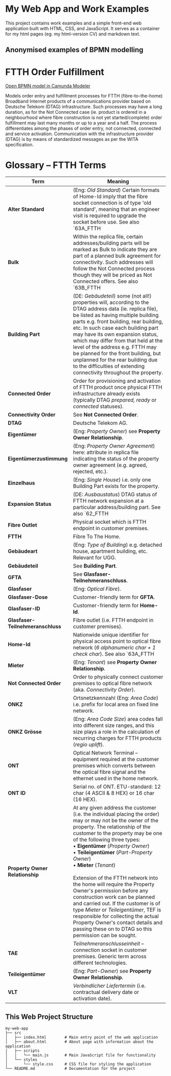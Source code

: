 # My Web App and Work Examples

This project contains work examples and a simple front-end web application built with HTML, CSS, and JavaScript. It serves as a container for my html pages (eg. my html-version CV) and markdown text.

## Anonymised examples of BPMN modelling

# FTTH Order Fulfillment

[Open BPMN model in Camunda Modeler](https://modeler.camunda.io/share/0634a762-bc18-47ab-8a02-82d3b5f0c27e)

Models order entry and fulfillment processes for FTTH (fibre-to-the-home) Broadband Internet products of a communications provider based on Deutsche Telekom (DTAG) infrastructure. Such processes may have a long duration, as for the Not Connected case (ie. product is ordered in a neighbourhood where fibre construction is not yet started/complete) order fulfillment may last many months or up to a year and a half. The process differentiates among the phases of order entry, not connected, connected and service activation. Communication with the infrastructure provider (DTAG) is by means of standardized messages as per the WITA specification.

# Glossary – FTTH Terms

| Term                        | Meaning |
|-----------------------------|---------|
| **Alter Standard**          | (Eng: *Old Standard*) Certain formats of Home-Id imply that the fibre socket connection is of type 'old standard', meaning that an engineer visit is required to upgrade the socket before use. See also `63A_FTTH | Home-Id Validation and Alter Standard`. |
| **Bulk**                    | Within the replica file, certain addresses/building parts will be marked as Bulk to indicate they are part of a planned bulk agreement for connectivity. Such addresses will follow the Not Connected process though they will be priced as Not Connected offers. See also `63B_FTTH | Bulk`. |
| **Building Part**           | (DE: *Gebäudeteil*) some (not all!) properties will, according to the DTAG address data (ie. replica file), be listed as having multiple building parts e.g. front building, rear building, etc. In such case each building part may have its own expansion status, which may differ from that held at the level of the address e.g. FTTH may be planned for the front building, but unplanned for the rear building due to the difficulties of extending connectivity throughout the property. |
| **Connected Order**         | Order for provisioning and activation of FTTH product once physical FTTH infrastructure already exists (typically DTAG *prepared, ready* or *connected* statuses). |
| **Connectivity Order**      | See **Not Connected Order**. |
| **DTAG**                    | Deutsche Telekom AG. |
| **Eigentümer**              | (Eng: *Property Owner*) see **Property Owner Relationship**. |
| **Eigentümerzustimmung**    | (Eng: *Property Owner Agreement*) here: attribute in replica file indicating the status of the property owner agreement (e.g. agreed, rejected, etc.). |
| **Einzelhaus**              | (Eng: *Single House*) i.e. only one Building Part exists for the property. |
| **Expansion Status**        | (DE: *Ausbaustatus*) DTAG status of FTTH network expansion at a particular address/building part. See also `62_FTTH | Expansion Status and Order Status`. |
| **Fibre Outlet**            | Physical socket which is FTTH endpoint in customer premises. |
| **FTTH**                    | Fibre To The Home. |
| **Gebäudeart**              | (Eng: *Type of Building*) e.g. detached house, apartment building, etc. Relevant for UGG. |
| **Gebäudeteil**             | See **Building Part**. |
| **GFTA**                    | See **Glasfaser-Teilnehmeranschluss**. |
| **Glasfaser**               | (Eng: *Optical Fibre*). |
| **Glasfaser-Dose**          | Customer-friendly term for **GFTA**. |
| **Glasfaser-ID**            | Customer-friendly term for **Home-Id**. |
| **Glasfaser-Teilnehmeranschluss** | Fibre outlet (i.e. FTTH endpoint in customer premises). |
| **Home-Id**                 | Nationwide unique identifier for physical access point to optical fibre network (*6 alphanumeric char + 1 check char*). See also `63A_FTTH | Home-Id Validation and Alter Standard`. |
| **Mieter**                  | (Eng: *Tenant*) see **Property Owner Relationship**. |
| **Not Connected Order**     | Order to physically connect customer premises to optical fibre network (aka. *Connectivity Order*). |
| **ONKZ**                    | Ortsnetzkennzahl (Eng: *Area Code*) i.e. prefix for local area on fixed line network. |
| **ONKZ Grösse**             | (Eng: *Area Code Size*) area codes fall into different size ranges, and this size plays a role in the calculation of recurring charges for FTTH products (*regio uplift*). |
| **ONT**                     | Optical Network Terminal – equipment required at the customer premises which converts between the optical fibre signal and the ethernet used in the home network. |
| **ONT ID**                  | Serial no. of ONT. ETU-standard: 12 char (4 ASCII & 8 HEX) or 16 char (16 HEX). |
| **Property Owner Relationship** | At any given address the customer (i.e. the individual placing the order) may or may not be the owner of the property. The relationship of the customer to the property may be one of the following three types:<br>• **Eigentümer** (*Property Owner*)<br>• **Teileigentümer** (*Part-Property Owner*)<br>• **Mieter** (*Tenant*)<br><br>Extension of the FTTH network into the home will require the Property Owner's permission before any construction work can be planned and carried out. If the customer is of type *Mieter* or *Teileigentümer*, TEF is responsible for collecting the actual Property Owner's contact details and passing these on to DTAG so this permission can be sought. |
| **TAE**                     | *Teilnehmeranschlusseinheit* – connection socket in customer premises. Generic term across different technologies. |
| **Teileigentümer**          | (Eng: *Part-Owner*) see **Property Owner Relationship**. |
| **VLT**                     | *Verbindlicher Liefertermin* (i.e. contractual delivery date or activation date). |


## This Web Project Structure

```
my-web-app
├── src
│   ├── index.html        # Main entry point of the web application
│   ├── about.html        # About page with information about the application
│   ├── scripts
│   │   └── main.js       # Main JavaScript file for functionality
│   └── styles
│       └── style.css     # CSS file for styling the application
└── README.md             # Documentation for the project
```

